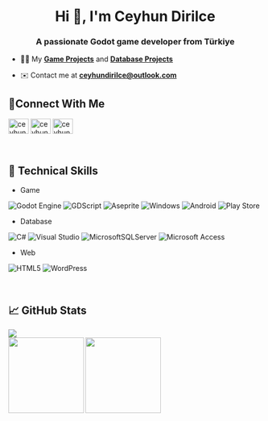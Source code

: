 <h1 align="center">Hi 👋, I'm Ceyhun Dirilce</h1>
<h3 align="center">A passionate Godot game developer from Türkiye</h3>

- 👨‍💻 My **[Game Projects](https://docs.google.com/document/d/1Ws9OEwLOTkG0H0jDGDN7VDytxmc2BwyzVdo0m6unYNk/edit?usp=drive_link)** and **[Database Projects](https://docs.google.com/document/d/1TKug-vi1Je_HRxJgYyq3o_yiigtKn_alWAxN094_bHw/edit?usp=drive_link)**

- ✉️ Contact me at **ceyhundirilce@outlook.com**

## 🤝Connect With Me

<p>
<a href="https://linkedin.com/in/ceyhundirilce" target="blank"><img align="center" src="https://raw.githubusercontent.com/rahuldkjain/github-profile-readme-generator/master/src/images/icons/Social/linked-in-alt.svg" alt="ceyhundirilce" height="30" width="40" /></a>
<a href="https://instagram.com/ceyhun.dirilce" target="blank"><img align="center" src="https://raw.githubusercontent.com/rahuldkjain/github-profile-readme-generator/master/src/images/icons/Social/instagram.svg" alt="ceyhun.dirilce" height="30" width="40" /></a>
<a href="https://youtube.com/@ceyhundirilce" target="blank"><img align="center" src="https://raw.githubusercontent.com/rahuldkjain/github-profile-readme-generator/master/src/images/icons/Social/youtube.svg" alt="ceyhundirilce" height="30" width="40" /></a>
</p>

</br>

## 💼 Technical Skills

- Game

![Godot Engine](https://img.shields.io/badge/Godot_Engine-%23478CBF.svg?style=for-the-badge&logo=godot-engine&logoColor=white)
![GDScript](https://img.shields.io/badge/GDScript-%23FFFFFF.svg?style=for-the-badge&logo=godot-engine&logoColor=478CBF)
![Aseprite](https://img.shields.io/badge/Aseprite-FFFFFF?style=for-the-badge&logo=Aseprite&logoColor=#7D929E)
![Windows](https://img.shields.io/badge/Windows-0078D6?style=for-the-badge&logo=windows&logoColor=white)
![Android](https://img.shields.io/badge/Android-3DDC84?style=for-the-badge&logo=android&logoColor=white)
![Play Store](https://img.shields.io/badge/Google_Play-414141?style=for-the-badge&logo=google-play&logoColor=white)

- Database
  
![C#](https://img.shields.io/badge/c%23-%23239120.svg?style=for-the-badge&logo=csharp&logoColor=white)
![Visual Studio](https://img.shields.io/badge/Visual%20Studio-5C2D91.svg?style=for-the-badge&logo=visual-studio&logoColor=white)
![MicrosoftSQLServer](https://img.shields.io/badge/Microsoft%20SQL%20Server-CC2927?style=for-the-badge&logo=microsoft%20sql%20server&logoColor=white)
![Microsoft Access](https://img.shields.io/badge/Microsoft_Access-A4373A?style=for-the-badge&logo=microsoft-access&logoColor=white)

- Web
  
![HTML5](https://img.shields.io/badge/html5-%23E34F26.svg?style=for-the-badge&logo=html5&logoColor=white)
![WordPress](https://img.shields.io/badge/WordPress-%23117AC9.svg?style=for-the-badge&logo=WordPress&logoColor=white)

</br>

## 📈 GitHub Stats
<a href="https://visitorbadge.io/status?path=https%3A%2F%2Fgithub.com%2Fceyhundirilce">
  <img  src="https://api.visitorbadge.io/api/visitors?path=https%3A%2F%2Fgithub.com%2Fceyhundirilce&labelColor=%23697689&countColor=%23263759&style=plastic&labelStyle=upper" />
</a>

</br>

<a href="https://github.com/ceyhundirilce">
  <img height=150 align="left" src="https://github-readme-stats.vercel.app/api/top-langs?username=ceyhundirilce&layout=compact&theme=dark&langs_count=8&card_width=150" />
</a>

<a href="https://github.com/ceyhundirilce">
  <img height=150 align="left" src="https://github-readme-stats.vercel.app/api?username=ceyhundirilce&theme=dark&show_icons=true&hide=contribs,issues&card_width=250" />
</a>
